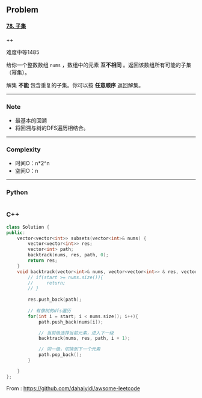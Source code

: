 ## Problem

#### [78. 子集](https://leetcode-cn.com/problems/subsets/)

++

难度中等1485

给你一个整数数组 `nums` ，数组中的元素 **互不相同** 。返回该数组所有可能的子集（幂集）。

解集 **不能** 包含重复的子集。你可以按 **任意顺序** 返回解集。

 

------

### Note

- 最基本的回溯
- 将回溯与树的DFS遍历相结合。

------

### Complexity

- 时间O：n*2^n
- 空间O：n

------

### Python

```python

```

### C++

```C++
class Solution {
public:
    vector<vector<int>> subsets(vector<int>& nums) {
        vector<vector<int>> res;
        vector<int> path;
        backtrack(nums, res, path, 0);
        return res;
    }
    void backtrack(vector<int>& nums, vector<vector<int>> & res, vector<int> & path, int start){
        // if(start >= nums.size()){
        //     return;
        // }
        
        res.push_back(path);
		
        // 有像树的dfs遍历
        for(int i = start; i < nums.size(); i++){
            path.push_back(nums[i]);

            // 当前级选择当前元素，进入下一级
            backtrack(nums, res, path, i + 1);

            // 同一级，切换到下一个元素
            path.pop_back();
        }

    }
};
```



From : https://github.com/dahaiyidi/awsome-leetcode
